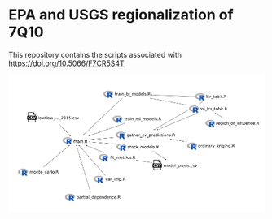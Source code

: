 # EPA and USGS regionalization of 7Q10
This repository contains the scripts associated with https://doi.org/10.5066/F7CR5S4T

![Overview of relationship between scripts in the "scripts" folder](https://github.com/scworland-usgs/epa-7q10-ml/blob/master/scripts/scripts_overview/epa_7q10_ml_scripts.png?raw=true)

 
